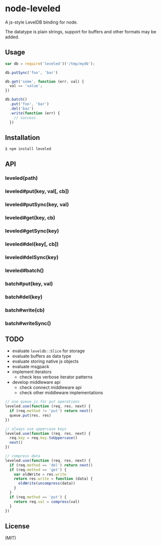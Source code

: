 # node-leveled

A js-style LevelDB binding for node.

The datatype is plain strings, support for buffers and other formats may be
added.

## Usage

```javascript
var db = require('leveled')('/tmp/mydb');

db.putSync('foo', 'bar')

db.get('some', function (err, val) {
  val == 'value';
})

db.batch()
  .put('foo', 'bar')
  .del('baz')
  .write(function (err) {
    // success
  })
```

## Installation

```bash
$ npm install leveled
```

## API

### leveled(path)

### leveled#put(key, val[, cb])
### leveled#putSync(key, val)

### leveled#get(key, cb)
### leveled#getSync(key)

### leveled#del(key[, cb])
### leveled#delSync(key)

### leveled#batch()

### batch#put(key, val)
### batch#del(key)

### batch#write(cb)
### batch#writeSync()

## TODO

* evaluate `leveldb::Slice` for storage
* evaluate buffers as data type
* evaluate storing native js objects
* evaluate msgpack
* implement iterators
  * check less verbose iterator patterns
* develop middleware api
  * check connect middleware api
  * check other middleware implementations

```javascript
// use queue.js for put operations
leveled.use(function (req, res, next) {
  if (req.method != 'put') return next()
  queue.put(res, res)
})
```

```javascript
// always use uppercase keys
leveled.use(function (req, res, next) {
  req.key = req.key.toUppercase()
  next()
})
```

```javascript
// compress data
leveled.use(function (req, res, next) {
  if (req.method == 'del') return next()
  if (req.method == 'get') {
    var oldWrite = res.write
    return res.write = function (data) {
      oldWrite(uncompress(data))
    }
  }
  if (req.method == 'put') {
    return req.val = compress(val)
  }
})
```

## License

(MIT)

